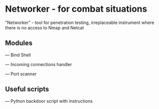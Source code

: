 # Networker - for combat situations
"Networker" - tool for penetration testing, irreplaceable instrument where there is no access to Nmap and Netcat 
## Modules

— Bind Shell

— Incoming connections handler

— Port scanner 
## Useful scripts

— Python backdoor script with instructions 
